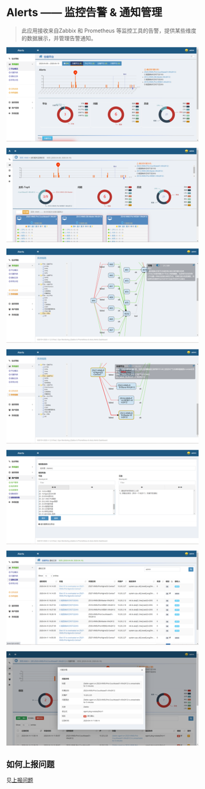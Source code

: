 # Alerts —— 监控告警 & 通知管理


> 此应用接收来自Zabbix 和 Prometheus 等监控工具的告警，提供某些维度的数据展示，并管理告警通知。


![平台](static/images/微信截图_20200601162804.png)

![系统](static/images/微信截图_20200601163454.png)

![系统链路](static/images/微信截图_20200601163116.png)

![系统链路2](static/images/微信截图_20200601163215.png)

![规则集](static/images/微信截图_20200601163410.png)

![通知](static/images/微信截图_20200601162908.png)

![告警详情](static/images/微信截图_20200601163528.png)


## 如何上报问题

见[上报问题](https://zlzgithub.github.io/docs/docs/monitoring/alerts/)

